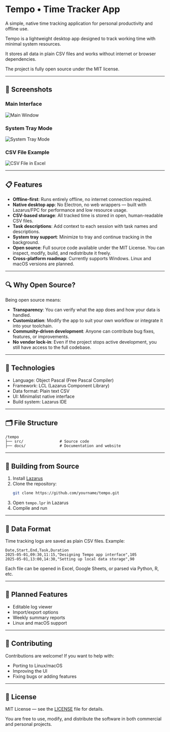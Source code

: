 # Tempo • Time Tracker App

A simple, native time tracking application for personal productivity and offline use.

Tempo is a lightweight desktop app designed to track working time with minimal system resources.

It stores all data in plain CSV files and works without internet or browser dependencies.

The project is fully open source under the MIT license.


---

## 📸 Screenshots

### Main Interface
![Main Window](docs/screenshots/main-window.png)

### System Tray Mode
![System Tray Mode](docs/screenshots/tray-mode.png)

### CSV File Example
![CSV File in Excel](docs/screenshots/csv-example.png)

---

## 📋 Features

- **Offline-first**: Runs entirely offline, no internet connection required.
- **Native desktop app**: No Electron, no web wrappers — built with Lazarus/FPC for performance and low resource usage.
- **CSV-based storage**: All tracked time is stored in open, human-readable CSV files.
- **Task descriptions**: Add context to each session with task names and descriptions.
- **System tray support**: Minimize to tray and continue tracking in the background.
- **Open source**: Full source code available under the MIT License. You can inspect, modify, build, and redistribute it freely.
- **Cross-platform roadmap**: Currently supports Windows. Linux and macOS versions are planned.

---

## 🔍 Why Open Source?

Being open source means:
- **Transparency**: You can verify what the app does and how your data is handled.
- **Customization**: Modify the app to suit your own workflow or integrate it into your toolchain.
- **Community-driven development**: Anyone can contribute bug fixes, features, or improvements.
- **No vendor lock-in**: Even if the project stops active development, you still have access to the full codebase.

---

## 🧩 Technologies

- Language: Object Pascal (Free Pascal Compiler)
- Framework: LCL (Lazarus Component Library)
- Data format: Plain text CSV
- UI: Minimalist native interface
- Build system: Lazarus IDE

---

## 🗂️ File Structure

```
/tempo
├── src/                # Source code
├── docs/               # Documentation and website
```

---

## 🔧 Building from Source

1. Install [Lazarus](https://www.lazarus-ide.org/)
2. Clone the repository:
   ```bash
   git clone https://github.com/yourname/tempo.git
   ```
3. Open `tempo.lpr` in Lazarus
4. Compile and run

---

## 📄 Data Format

Time tracking logs are saved as plain CSV files. Example:

```csv
Date,Start,End,Task,Duration
2025-05-01,09:30,11:15,"Designing Tempo app interface",105
2025-05-01,13:00,14:30,"Setting up local data storage",90
```

Each file can be opened in Excel, Google Sheets, or parsed via Python, R, etc.

---

## 🚥 Planned Features

- Editable log viewer
- Import/export options
- Weekly summary reports
- Linux and macOS support

---

## 🤝 Contributing

Contributions are welcome! If you want to help with:
- Porting to Linux/macOS
- Improving the UI
- Fixing bugs or adding features

---

## 📄 License

MIT License — see the [LICENSE](LICENSE.md) file for details.

You are free to use, modify, and distribute the software in both commercial and personal projects.
